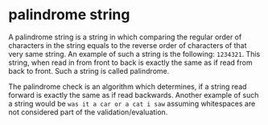 # palindrome string

A palindrome string is a string in which comparing the regular order of characters in the string equals to the reverse order of characters of that very same string. An example of such a string is the following: `1234321`. This string, when read in from front to back is exactly the same as if read from back to front. Such a string is called palindrome.

The palindrome check is an algorithm which determines, if a string read forward is exactly the same as if read backwards. Another example of such a string would be `was it a car or a cat i saw` assuming whitespaces are not considered part of the validation/evaluation.